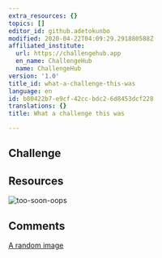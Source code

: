 ```yaml
---
extra_resources: {}
topics: []
editor_id: github.adetokunbo
modified: 2020-04-22T04:09:29.291880588Z
affiliated_institute:
  url: https://challengehub.app
  en_name: ChallengeHub
  name: ChallengeHub
version: '1.0'
title_id: what-a-challenge-this-was
language: en
id: b80422b7-e9cf-42cc-bdc2-6d8453dcf228
translations: {}
title: What a challenge this was

---
```


## Challenge


## Resources

![too-soon-oops](/api/v0/teachers/github.adetokunbo/resources/public/a214fb2e-a3f9-4f1f-9c6d-ec0dc9f22ade.png)

## Comments


[A random image](/api/v0/teachers/github.adetokunbo/resources/public/d706534e-2a1f-4dd4-9ef8-228b74a5ab79.png/d706534e-2a1f-4dd4-9ef8-228b74a5ab79.png)

